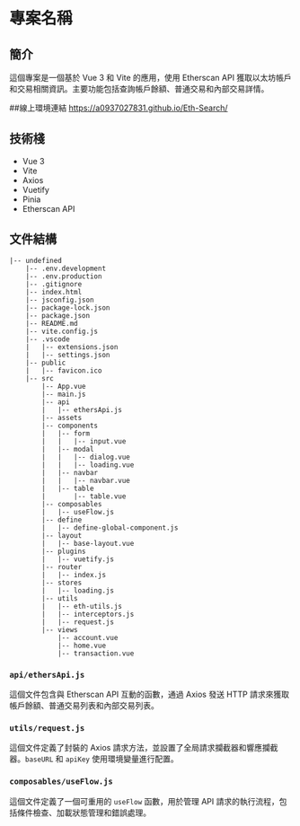 # 專案名稱

## 簡介
這個專案是一個基於 Vue 3 和 Vite 的應用，使用 Etherscan API 獲取以太坊帳戶和交易相關資訊。主要功能包括查詢帳戶餘額、普通交易和內部交易詳情。

##線上環境連結
https://a0937027831.github.io/Eth-Search/

## 技術棧
- Vue 3
- Vite
- Axios
- Vuetify
- Pinia
- Etherscan API

## 文件結構
```
|-- undefined
    |-- .env.development
    |-- .env.production
    |-- .gitignore
    |-- index.html
    |-- jsconfig.json
    |-- package-lock.json
    |-- package.json
    |-- README.md
    |-- vite.config.js
    |-- .vscode
    |   |-- extensions.json
    |   |-- settings.json
    |-- public
    |   |-- favicon.ico
    |-- src
        |-- App.vue
        |-- main.js
        |-- api
        |   |-- ethersApi.js
        |-- assets
        |-- components
        |   |-- form
        |   |   |-- input.vue
        |   |-- modal
        |   |   |-- dialog.vue
        |   |   |-- loading.vue
        |   |-- navbar
        |   |   |-- navbar.vue
        |   |-- table
        |       |-- table.vue
        |-- composables
        |   |-- useFlow.js
        |-- define
        |   |-- define-global-component.js
        |-- layout
        |   |-- base-layout.vue
        |-- plugins
        |   |-- vuetify.js
        |-- router
        |   |-- index.js
        |-- stores
        |   |-- loading.js
        |-- utils
        |   |-- eth-utils.js
        |   |-- interceptors.js
        |   |-- request.js
        |-- views
            |-- account.vue
            |-- home.vue
            |-- transaction.vue
```

### `api/ethersApi.js`
這個文件包含與 Etherscan API 互動的函數，通過 Axios 發送 HTTP 請求來獲取帳戶餘額、普通交易列表和內部交易列表。

### `utils/request.js`
這個文件定義了封裝的 Axios 請求方法，並設置了全局請求攔截器和響應攔截器。`baseURL` 和 `apiKey` 使用環境變量進行配置。

### `composables/useFlow.js`
這個文件定義了一個可重用的 `useFlow` 函數，用於管理 API 請求的執行流程，包括條件檢查、加載狀態管理和錯誤處理。




